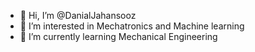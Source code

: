 - 👋 Hi, I’m @DanialJahansooz
- 👀 I’m interested in Mechatronics and Machine learning
- 🌱 I’m currently learning Mechanical Engineering

<!---
DanialJahansooz/DanialJahansooz is a ✨ special ✨ repository because its `README.md` (this file) appears on your GitHub profile.
You can click the Preview link to take a look at your changes.
--->
